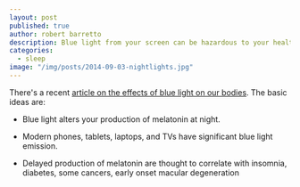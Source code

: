 ```yaml
---
layout: post
published: true
author: robert barretto
description: Blue light from your screen can be hazardous to your health
categories: 
  - sleep
image: "/img/posts/2014-09-03-nightlights.jpg"
---
```


There's a recent [article on the effects of blue light on our bodies](http://gigaom.com/2014/09/01/what-is-the-blue-light-from-our-screens-really-doing-to-our-eyes). The basic ideas are:

+ Blue light alters your production of melatonin at night. 

+ Modern phones, tablets, laptops, and TVs have significant blue light emission.

+ Delayed production of melatonin are thought to correlate with insomnia, diabetes, some cancers, early onset macular degeneration